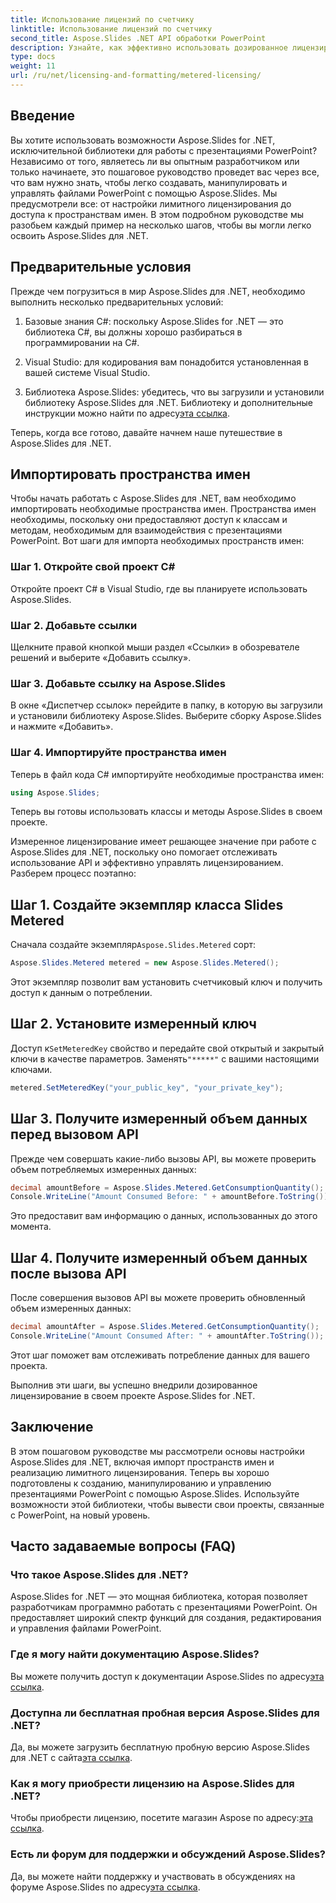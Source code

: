 ```yaml
---
title: Использование лицензий по счетчику
linktitle: Использование лицензий по счетчику
second_title: Aspose.Slides .NET API обработки PowerPoint
description: Узнайте, как эффективно использовать дозированное лицензирование с Aspose.Slides для .NET. Легко интегрируйте API, платя за фактическое использование.
type: docs
weight: 11
url: /ru/net/licensing-and-formatting/metered-licensing/
---
```


## Введение

Вы хотите использовать возможности Aspose.Slides for .NET, исключительной библиотеки для работы с презентациями PowerPoint? Независимо от того, являетесь ли вы опытным разработчиком или только начинаете, это пошаговое руководство проведет вас через все, что вам нужно знать, чтобы легко создавать, манипулировать и управлять файлами PowerPoint с помощью Aspose.Slides. Мы предусмотрели все: от настройки лимитного лицензирования до доступа к пространствам имен. В этом подробном руководстве мы разобьем каждый пример на несколько шагов, чтобы вы могли легко освоить Aspose.Slides для .NET.

## Предварительные условия

Прежде чем погрузиться в мир Aspose.Slides для .NET, необходимо выполнить несколько предварительных условий:

1. Базовые знания C#: поскольку Aspose.Slides for .NET — это библиотека C#, вы должны хорошо разбираться в программировании на C#.

2. Visual Studio: для кодирования вам понадобится установленная в вашей системе Visual Studio.

3.  Библиотека Aspose.Slides: убедитесь, что вы загрузили и установили библиотеку Aspose.Slides для .NET. Библиотеку и дополнительные инструкции можно найти по адресу[эта ссылка](https://releases.aspose.com/slides/net/).

Теперь, когда все готово, давайте начнем наше путешествие в Aspose.Slides для .NET.

## Импортировать пространства имен

Чтобы начать работать с Aspose.Slides для .NET, вам необходимо импортировать необходимые пространства имен. Пространства имен необходимы, поскольку они предоставляют доступ к классам и методам, необходимым для взаимодействия с презентациями PowerPoint. Вот шаги для импорта необходимых пространств имен:

### Шаг 1. Откройте свой проект C#

Откройте проект C# в Visual Studio, где вы планируете использовать Aspose.Slides.

### Шаг 2. Добавьте ссылки

Щелкните правой кнопкой мыши раздел «Ссылки» в обозревателе решений и выберите «Добавить ссылку».

### Шаг 3. Добавьте ссылку на Aspose.Slides

В окне «Диспетчер ссылок» перейдите в папку, в которую вы загрузили и установили библиотеку Aspose.Slides. Выберите сборку Aspose.Slides и нажмите «Добавить».

### Шаг 4. Импортируйте пространства имен

Теперь в файл кода C# импортируйте необходимые пространства имен:

```csharp
using Aspose.Slides;
```

Теперь вы готовы использовать классы и методы Aspose.Slides в своем проекте.

Измеренное лицензирование имеет решающее значение при работе с Aspose.Slides для .NET, поскольку оно помогает отслеживать использование API и эффективно управлять лицензированием. Разберем процесс поэтапно:

## Шаг 1. Создайте экземпляр класса Slides Metered

 Сначала создайте экземпляр`Aspose.Slides.Metered` сорт:

```csharp
Aspose.Slides.Metered metered = new Aspose.Slides.Metered();
```

Этот экземпляр позволит вам установить счетчиковый ключ и получить доступ к данным о потреблении.

## Шаг 2. Установите измеренный ключ

 Доступ к`SetMeteredKey` свойство и передайте свой открытый и закрытый ключи в качестве параметров. Заменять`"*****"` с вашими настоящими ключами.

```csharp
metered.SetMeteredKey("your_public_key", "your_private_key");
```

## Шаг 3. Получите измеренный объем данных перед вызовом API

Прежде чем совершать какие-либо вызовы API, вы можете проверить объем потребляемых измеренных данных:

```csharp
decimal amountBefore = Aspose.Slides.Metered.GetConsumptionQuantity();
Console.WriteLine("Amount Consumed Before: " + amountBefore.ToString());
```

Это предоставит вам информацию о данных, использованных до этого момента.

## Шаг 4. Получите измеренный объем данных после вызова API

После совершения вызовов API вы можете проверить обновленный объем измеренных данных:

```csharp
decimal amountAfter = Aspose.Slides.Metered.GetConsumptionQuantity();
Console.WriteLine("Amount Consumed After: " + amountAfter.ToString());
```

Этот шаг поможет вам отслеживать потребление данных для вашего проекта.

Выполнив эти шаги, вы успешно внедрили дозированное лицензирование в своем проекте Aspose.Slides for .NET.

## Заключение

В этом пошаговом руководстве мы рассмотрели основы настройки Aspose.Slides для .NET, включая импорт пространств имен и реализацию лимитного лицензирования. Теперь вы хорошо подготовлены к созданию, манипулированию и управлению презентациями PowerPoint с помощью Aspose.Slides. Используйте возможности этой библиотеки, чтобы вывести свои проекты, связанные с PowerPoint, на новый уровень.

## Часто задаваемые вопросы (FAQ)

### Что такое Aspose.Slides для .NET?
Aspose.Slides for .NET — это мощная библиотека, которая позволяет разработчикам программно работать с презентациями PowerPoint. Он предоставляет широкий спектр функций для создания, редактирования и управления файлами PowerPoint.

### Где я могу найти документацию Aspose.Slides?
 Вы можете получить доступ к документации Aspose.Slides по адресу[эта ссылка](https://reference.aspose.com/slides/net/).

### Доступна ли бесплатная пробная версия Aspose.Slides для .NET?
 Да, вы можете загрузить бесплатную пробную версию Aspose.Slides для .NET с сайта[эта ссылка](https://releases.aspose.com/).

### Как я могу приобрести лицензию на Aspose.Slides для .NET?
 Чтобы приобрести лицензию, посетите магазин Aspose по адресу:[эта ссылка](https://purchase.aspose.com/buy).

### Есть ли форум для поддержки и обсуждений Aspose.Slides?
 Да, вы можете найти поддержку и участвовать в обсуждениях на форуме Aspose.Slides по адресу[эта ссылка](https://forum.aspose.com/).